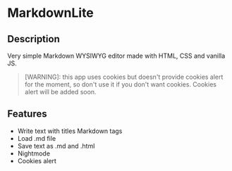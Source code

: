 # MarkdownLite

## Description
Very simple Markdown WYSIWYG editor made with HTML, CSS and vanilla JS.

> [WARNING]: this app uses cookies but doesn't provide cookies alert for the moment, so don't use it if you don't want cookies.
> Cookies alert will be added soon.

## Features

- Write text with titles Markdown tags
- Load .md file
- Save text as .md and .html
- Nightmode
- Cookies alert